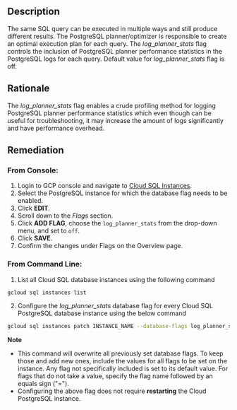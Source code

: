 ## Description

The same SQL query can be executed in multiple ways and still produce different results. The PostgreSQL planner/optimizer is responsible to create an optimal execution plan for each query. The *log_planner_stats* flag controls the inclusion of PostgreSQL planner performance statistics in the PostgreSQL logs for each query. Default value for *log_planner_stats* flag is off.

## Rationale

The *log_planner_stats* flag enables a crude profiling method for logging PostgreSQL planner performance statistics which even though can be useful for troubleshooting, it may increase the amount of logs significantly and have performance overhead.

## Remediation

### From Console:

1. Login to GCP console and navigate to [Cloud SQL Instances](https://console.cloud.google.com/sql/).
2. Select the PostgreSQL instance for which the database flag needs to be enabled.
3. Click **EDIT**.
4. Scroll down to the *Flags* section.
5. Click **ADD FLAG**, choose the `log_planner_stats` from the drop-down menu, and set to `off`.
6. Click **SAVE**.
7. Confirm the changes under Flags on the Overview page.

### From Command Line:

1. List all Cloud SQL database instances using the following command

```bash
gcloud sql instances list
```
2. Configure the *log_planner_stats* database flag for every Cloud SQL PostgreSQL database instance using the below command

```bash
gcloud sql instances patch INSTANCE_NAME --database-flags log_planner_stats=off
```

**Note**
- This command will overwrite all previously set database flags. To keep those and add new ones, include the values for all flags to be set on the instance. Any flag not specifically included is set to its default value. For flags that do not take a value, specify the flag name followed by an equals sign ("=").
- Configuring the above flag does not require **restarting** the Cloud PostgreSQL instance.
